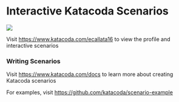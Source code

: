# Interactive Katacoda Scenarios

[![](http://shields.katacoda.com/katacoda/ecallata16/count.svg)](https://www.katacoda.com/ecallata16 "Get your profile on Katacoda.com")

Visit https://www.katacoda.com/ecallata16 to view the profile and interactive scenarios

### Writing Scenarios
Visit https://www.katacoda.com/docs to learn more about creating Katacoda scenarios

For examples, visit https://github.com/katacoda/scenario-example
